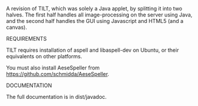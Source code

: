 A revision of TILT, which was solely a Java applet, by splitting it into 
two halves. The first half handles all image-processing on the server 
using Java, and the second half handles the GUI using Javascript and 
HTML5 (and a canvas).

REQUIREMENTS

TILT requires installation of aspell and libaspell-dev on Ubuntu, or their
equivalents on other platforms.

You must also install AeseSpeller from 
https://github.com/schmidda/AeseSpeller.

DOCUMENTATION

The full documentation is in dist/javadoc.
